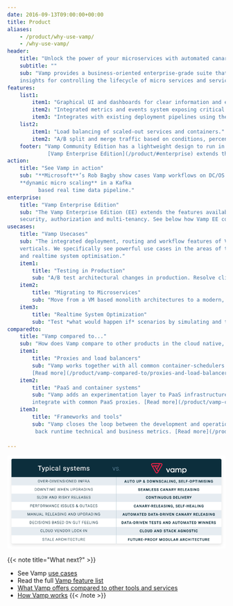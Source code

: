 ```yaml
---
date: 2016-09-13T09:00:00+00:00
title: Product
aliases:
    - /product/why-use-vamp/
    - /why-use-vamp/
header:
    title: "Unlock the power of your microservices with automated canary releasing"
    subtitle: ""
    sub: "Vamp provides a business-oriented enterprise-grade suite that delivers automation, integration and management
    insights for controlling the lifecycle of micro services and services-based solutions."
features:
    list1:
        item1: "Graphical UI and dashboards for clear information and easy management."
        item2: "Integrated metrics and events system exposing critical application runtime information."
        item3: "Integrates with existing deployment pipelines using the API or the command line interface."
    list2:
        item1: "Load balancing of scaled-out services and containers."
        item2: "A/B split and merge traffic based on conditions, percentages or both."
    footer: "Vamp Community Edition has a lightweight design to run in high-available mission-critical architectures.<br>
             [Vamp Enterprise Edition](/product/#enterprise) extends these features with security, multi-tenancy and role based access controls."
action:
    title: "See Vamp in action"
    sub: "**Microsoft**’s Rob Bagby show cases Vamp workflows on DC/OS.  Using application specific triggers, Rob achieves
    **dynamic micro scaling** in a Kafka
          based real time data pipeline."
enterprise:
    title: "Vamp Enterprise Edition"
    sub: "The Vamp Enterprise Edition (EE) extends the features available in the open source Vamp Community Edition (CE)with
    security, authorization and multi-tenancy. See below how Vamp EE compares to Vamp CE."
usecases:
    title: "Vamp Usecases"
    sub: "The integrated deployment, routing and workflow features of Vamp support a broad range of scenarios and industry
    verticals. We specifically see powerful use cases in the areas of testing in production, migrating to microservices,
    and realtime system optimisation."
    item1:
        title: "Testing in Production"
        sub: "A/B test architectural changes in production. Resolve client-side incompatiblities after an upgrade. [Read more](/product/use-cases/overview/)"
    item2:
        title: "Migrating to Microservices"
        sub: "Move from a VM based monolith architectures to a modern, cloud-native and microservices based architecture. [Read more](/product/use-cases/overview/)"
    item3:
        title: "Realtime System Optimization"
        sub: "Test *what would happen if* scenarios by simulating and testing autoscaling behaviour. [Read more](/product/use-cases/overview/)"
comparedto:
    title: "Vamp compared to..."
    sub: "How does Vamp compare to other products in the cloud native, container and delivery space?"
    item1:
        title: "Proxies and load balancers"
        sub: "Vamp works together with all common container-schedulers to provide continuous delivery and auto-scaling features.
        [Read more](/product/vamp-compared-to/proxies-and-load-balancers/)"
    item2:
        title: "PaaS and container systems"
        sub: "Vamp adds an experimentation layer to PaaS infrastructures by providing canary-releasing features that
        integrate with common PaaS proxies. [Read more](/product/vamp-compared-to/paas-and-container-systems/)"
    item3:
        title: "Frameworks and tools"
        sub: "Vamp closes the loop between the development and operations elements of a CI/CD pipeline, while feeding
         back runtime technical and business metrics. [Read more](/product/vamp-compared-to/frameworks-and-tools/)"

---
```


![](/images/typical-systems-vs-vamp.png)

{{< note title="What next?" >}}
* See Vamp [use cases](/product/use-cases/)
* Read the full [Vamp feature list](/product/feature-list/)
* [What Vamp offers compared to other tools and services](/product/vamp-compared-to/proxies-and-load-balancers/)
* [How Vamp works](/documentation/how-vamp-works/architecture-and-components)
{{< /note >}}

